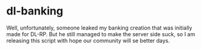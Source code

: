 # dl-banking


Well, unfortunately, someone leaked my banking creation that was initially made for DL-RP. 
But he still managed to make the server side suck, so I am releasing this script with hope our community will se better days.
  
